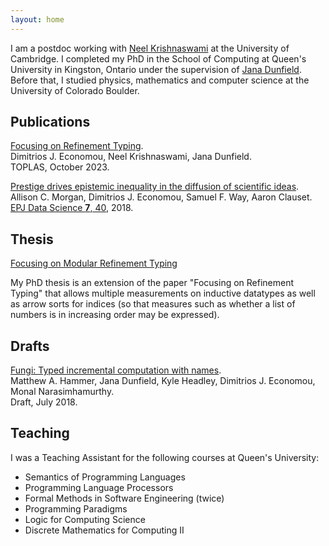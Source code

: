 ```yaml
---
layout: home
---
```


I am a postdoc
working with [Neel Krishnaswami](https://www.cl.cam.ac.uk/~nk480/)
at the University of Cambridge.
I completed my PhD in the School of Computing at Queen's University in Kingston, Ontario
under the supervision of [Jana Dunfield](https://research.cs.queensu.ca/home/jana/).
Before that, I studied physics, mathematics and computer science at the University of Colorado Boulder.

## Publications

[Focusing on Refinement Typing](https://dl.acm.org/doi/10.1145/3610408).\
Dimitrios J. Economou, Neel Krishnaswami, Jana Dunfield.\
TOPLAS, October 2023.

[Prestige drives epistemic inequality in the diffusion of scientific ideas](https://arxiv.org/abs/1805.09966).\
Allison C. Morgan, Dimitrios J. Economou, Samuel F. Way, Aaron Clauset.\
[EPJ Data Science **7**, 40](https://epjdatascience.springeropen.com/articles/10.1140/epjds/s13688-018-0166-4), 2018.

## Thesis

[Focusing on Modular Refinement Typing](../pdfs/thesis.pdf)

My PhD thesis is an extension of the paper "Focusing on Refinement Typing" that allows multiple measurements on inductive datatypes as well as arrow sorts for indices (so that measures such as whether a list of numbers is in increasing order may be expressed).

## Drafts

[Fungi: Typed incremental computation with names](https://arxiv.org/abs/1808.07826).\
Matthew A. Hammer, Jana Dunfield, Kyle Headley, Dimitrios J. Economou, Monal Narasimhamurthy.\
Draft, July 2018.

## Teaching

I was a Teaching Assistant for the following courses at Queen's University:
- Semantics of Programming Languages
- Programming Language Processors
- Formal Methods in Software Engineering (twice)
- Programming Paradigms
- Logic for Computing Science
- Discrete Mathematics for Computing II
